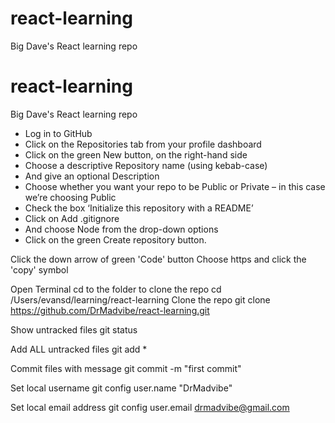 # react-learning
Big Dave's React learning repo

# react-learning
Big Dave's React learning repo


- Log in to GitHub
- Click on the Repositories tab from your profile dashboard
- Click on the green New button, on the right-hand side
- Choose a descriptive Repository name (using kebab-case)
- And give an optional Description
- Choose whether you want your repo to be Public or Private – in this case we’re choosing Public
- Check the box ‘Initialize this repository with a README’
- Click on Add .gitignore
- And choose Node from the drop-down options
- Click on the green Create repository button.

Click the down arrow of green 'Code' button
Choose https and click the 'copy' symbol

Open Terminal
cd to the folder to clone the repo
	cd /Users/evansd/learning/react-learning 
Clone the repo
	git clone https://github.com/DrMadvibe/react-learning.git

Show untracked files
	git status

Add ALL untracked files
	git add *

Commit files with message
	git commit -m "first commit"


Set local username
	git config user.name "DrMadvibe"  

Set local email address
	git config user.email drmadvibe@gmail.com

